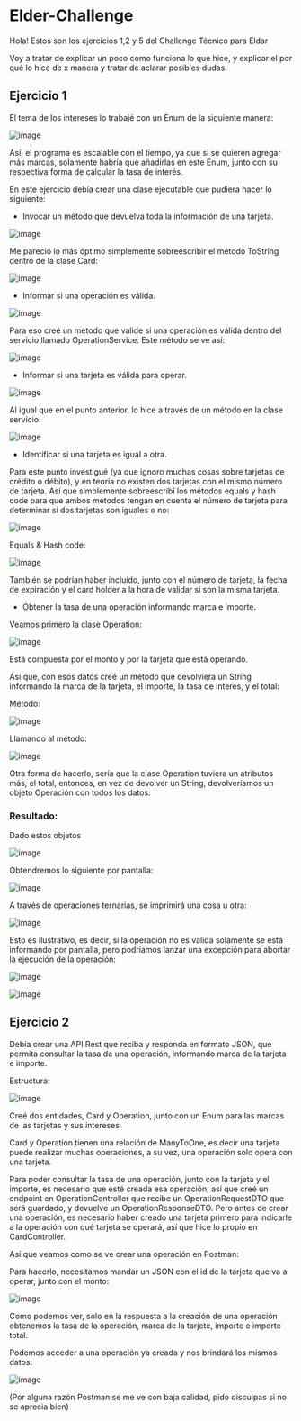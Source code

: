 # Elder-Challenge

Hola! Estos son los ejercicios 1,2 y 5 del Challenge Técnico para Eldar

Voy a tratar de explicar un poco como funciona lo que hice, y explicar el por qué lo hice de x manera y tratar de aclarar posibles dudas.

## Ejercicio 1

El tema de los intereses lo trabajé con un Enum de la siguiente manera:

![image](https://user-images.githubusercontent.com/87986166/190923937-fb82d89c-a342-46a7-b7f8-781bcefc0ba5.png)

Así, el programa es escalable con el tiempo, ya que si se quieren agregar más marcas, solamente habría que añadirlas en este Enum, junto con su respectiva forma de calcular la tasa de interés.

En este ejercicio debía crear una clase ejecutable que pudiera hacer lo siguiente: 

- Invocar un método que devuelva toda la información de una tarjeta.

![image](https://user-images.githubusercontent.com/87986166/190923720-a1b6b8ee-c50a-422e-a8e5-322a2b752faf.png)


Me pareció lo más óptimo simplemente sobreescribir el método ToString dentro de la clase Card:


![image](https://user-images.githubusercontent.com/87986166/190922577-a66343ea-b010-43ae-9ac7-9a74f1b61ce0.png)

- Informar si una operación es válida.

![image](https://user-images.githubusercontent.com/87986166/190922464-9e151d42-3933-4b9d-aa80-3c9a3899de73.png)

Para eso creé un método que valide si una operación es válida dentro del servicio llamado OperationService. Este método se ve así:

![image](https://user-images.githubusercontent.com/87986166/190922563-285b5858-980a-4005-bec9-b6b387d1ffce.png)

- Informar si una tarjeta es válida para operar.

![image](https://user-images.githubusercontent.com/87986166/190922652-32b67526-9296-4113-a149-0a0e58cab4b2.png)

Al igual que en el punto anterior, lo hice a través de un método en la clase servicio:

![image](https://user-images.githubusercontent.com/87986166/190922667-fb21eac8-8f61-4ceb-85fd-281a631a8e9a.png)

- Identificar si una tarjeta es igual a otra.

Para este punto investigué (ya que ignoro muchas cosas sobre tarjetas de crédito o débito), y en teoría no existen dos tarjetas con el mismo número de tarjeta. Así que simplemente sobreescribí los métodos equals y hash code para que ambos métodos tengan en cuenta el número de tarjeta para determinar si dos tarjetas son iguales o no:

![image](https://user-images.githubusercontent.com/87986166/190922827-b07e25fd-40cd-4e1f-bc6a-8507a30ca3fa.png)

Equals & Hash code:

![image](https://user-images.githubusercontent.com/87986166/190922952-e1e9c4a2-ae68-4215-8d28-1687eb756fd5.png)

También se podrían haber incluido, junto con el número de tarjeta, la fecha de expiración y el card holder a la hora de validar si son la misma tarjeta.

- Obtener la tasa de una operación informando marca e importe. 

Veamos primero la clase Operation:

![image](https://user-images.githubusercontent.com/87986166/190923115-9edbba5a-7230-49c7-a982-a345bbf69106.png)

Está compuesta por el monto y por la tarjeta que está operando.

Así que, con esos datos creé un método que devolviera un String informando la marca de la tarjeta, el importe, la tasa de interés, y el total:

Método: 

![image](https://user-images.githubusercontent.com/87986166/190923196-8725be21-0cd3-48e2-b52c-043effcc8f2c.png)

Llamando al método:

![image](https://user-images.githubusercontent.com/87986166/190923091-f6c8c131-e5d5-4e29-b042-adee7b8063e1.png)

Otra forma de hacerlo, sería que la clase Operation tuviera un atributos más, el total, entonces, en vez de devolver un String, devolveríamos un objeto Operación con todos los datos.

### Resultado:

Dado estos objetos 

![image](https://user-images.githubusercontent.com/87986166/190923367-ef706834-b702-4814-b854-8c18cce1cd2b.png)

Obtendremos lo siguiente por pantalla:

![image](https://user-images.githubusercontent.com/87986166/190923392-35302b83-9251-4fa9-a4af-534988055023.png)

A través de operaciones ternarias, se imprimirá una cosa u otra:

![image](https://user-images.githubusercontent.com/87986166/190923548-be6b14d1-9394-40e4-a137-44f66c6f1177.png)

Esto es ilustrativo, es decir, si la operación no es valida solamente se está informando por pantalla, pero podríamos lanzar una excepción para abortar la ejecución de la operación:

![image](https://user-images.githubusercontent.com/87986166/190923674-9671ffa8-df3f-435c-86d8-eba77c7e6129.png)


![image](https://user-images.githubusercontent.com/87986166/190923651-d1e746e8-521d-4821-97e8-63985a9c28b6.png)


## Ejercicio 2

Debía crear una API Rest que reciba y responda en formato JSON, que permita consultar la tasa de una operación, informando marca de la tarjeta e importe.

Estructura:

![image](https://user-images.githubusercontent.com/87986166/190924004-cb16c45f-b50c-482d-b5e7-fec31ad2db37.png)

Creé dos entidades, Card y Operation, junto con un Enum para las marcas de las tarjetas y sus intereses

Card y Operation tienen una relación de ManyToOne, es decir una tarjeta puede realizar muchas operaciones, a su vez, una operación solo opera con una tarjeta.

Para poder consultar la tasa de una operación, junto con la tarjeta y el importe, es necesario que esté creada esa operación, así que creé un endpoint en OperationController que recibe un OperationRequestDTO que será guardado, y devuelve un OperationResponseDTO. Pero antes de crear una operación, es necesario haber creado una tarjeta primero para indicarle a la operación con qué tarjeta se operará, así que hice lo propio en CardController.

Así que veamos como se ve crear una operación en Postman: 

Para hacerlo, necesitamos mandar un JSON con el id de la tarjeta que va a operar, junto con el monto:

![image](https://user-images.githubusercontent.com/87986166/190924340-3f7fbc34-18fc-4784-90c4-253725dcb8f7.png)

Como podemos ver, solo en la respuesta a la creación de una operación obtenemos la tasa de la operación, marca de la tarjete, importe e importe total.

Podemos acceder a una operación ya creada y nos brindará los mismos datos:

![image](https://user-images.githubusercontent.com/87986166/190924435-6732e81e-3197-4cdf-87d7-5ccdf96481ea.png)

(Por alguna razón Postman se me ve con baja calidad, pido disculpas si no se aprecia bien)

